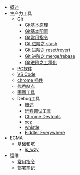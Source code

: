 <!-- _sidebar.md -->

* [概述](/README.md)
* 生产力工具
  * Git
      * [Git基本原理](/tools/git/git.md)
      * [Git基本配置](/tools/git/setting.md)
      * [Git常用指令](/tools/git/basic.md)
      * [Git 进阶之 stash ](/tools/git/stash.md)
      * [Git 进阶之 reset/revert ](/tools/git/reset&revert.md)
      * [Git 进阶之 merge/rebase ](/tools/xcz/git/merge-and-rebase.md)
      * [Git进阶之工程化]()
  * [PC软件](/tools/pc.md)
  * [VS Code](/tools/vs.md)
  * [chrome 插件](/tools/chrome.md)
  * [优秀站点](/tools/site.md)
  * [画图工具](/tools/draw_tools.md)
  * Debug工具 
    * [概述](/tools/debug/debug.md)
    * [远程调试工具](/tools/xcz/调试/index.md)
    * [Chrome Devtools](/tools/debug/chrome_devtool.md)
    * [xcz](/tools/xcz/生产力工具-2/index.md)
    * [whistle](/tools/debug/whistle/index.md)
    * [Fiddler Everywhere](/tools/debug/fiddler_everywhere.md)
* ECMA
  * 基础和坑
    * [js_wzy](/tools/wzy/js.md)
* 运维
  * [常用指令](/devops/shell.md)
  * [部署笔记](/devops/deploy.md)
